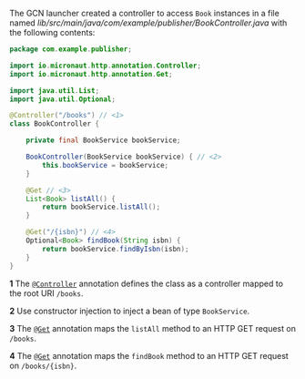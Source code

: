 The GCN launcher created a controller to access `Book` instances in a file named _lib/src/main/java/com/example/publisher/BookController.java_ with the following contents:

```java
package com.example.publisher;

import io.micronaut.http.annotation.Controller;
import io.micronaut.http.annotation.Get;

import java.util.List;
import java.util.Optional;

@Controller("/books") // <1>
class BookController {

    private final BookService bookService;

    BookController(BookService bookService) { // <2>
        this.bookService = bookService;
    }

    @Get // <3>
    List<Book> listAll() {
        return bookService.listAll();
    }

    @Get("/{isbn}") // <4>
    Optional<Book> findBook(String isbn) {
        return bookService.findByIsbn(isbn);
    }
}
```

**1** The [`@Controller`](https://docs.micronaut.io/4.0.3/api/io/micronaut/http/annotation/Controller.html) annotation defines the class as a controller mapped to the root URI `/books`.

**2** Use constructor injection to inject a bean of type `BookService`.

**3** The [`@Get`](https://docs.micronaut.io/4.0.3/api/io/micronaut/http/annotation/Get.html) annotation maps the `listAll` method to an HTTP GET request on `/books`.

**4** The [`@Get`](https://docs.micronaut.io/4.0.3/api/io/micronaut/http/annotation/Get.html) annotation maps the `findBook` method to an HTTP GET request on `/books/{isbn}`.